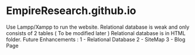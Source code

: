 # EmpireResearch.github.io
 Use Lampp/Xampp to run the website. 
Relational database is weak and only consists of 2 tables ( To be modified later )
Relational database is in HTML folder.
Future Enhancements : 
1 - Relational Database 
2 - SiteMap
3 - Blog Page 
